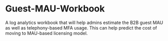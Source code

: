 # Guest-MAU-Workbook
A log analytics workbook that will help admins estimate the B2B guest MAU as well as telephony-based MFA usage. This can help predict the cost of moving to MAU-based licensing model.
